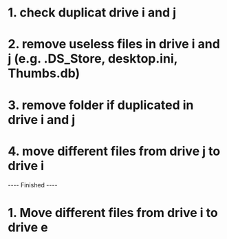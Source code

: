 
# 1. check duplicat drive i and j
# 2. remove useless files in drive i and j (e.g. .DS_Store, desktop.ini, Thumbs.db)
# 3. remove folder if duplicated in drive i and j
# 4. move different files from drive j to drive i
---- Finished ----
# 1. Move different files from drive i to drive e
